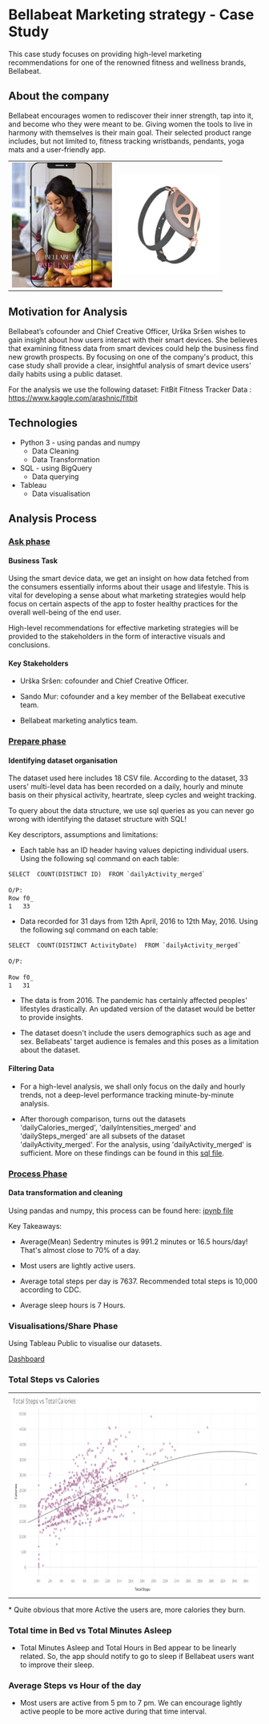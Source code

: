 # Bellabeat Marketing strategy - Case Study

This case study focuses on providing high-level marketing recommendations for one of the renowned fitness and wellness brands, Bellabeat.

## About the company 

Bellabeat encourages women to rediscover their inner strength, tap into it, and become who they were meant to be. Giving women the tools to live in harmony with themselves is their main goal. Their selected product range includes, but not limited to, fitness tracking wristbands, pendants, yoga mats and a user-friendly app.

<table align = "center">
  <tr>
    <td><img src="images/girl.png"  width="200" height="250" />
    <td><img src="images/leaf.png"  width="200" height="200" />
 </table>

## Motivation for Analysis

Bellabeat’s cofounder and Chief Creative Officer, Urška Sršen wishes to gain insight about how users interact with their smart devices. She believes that examining fitness data from smart devices could help the business find new growth prospects. By focusing on one of the company's product, this case study shall provide a clear, insightful analysis of smart device users' daily habits using a public dataset.

For the analysis we use the following dataset: 
FitBit Fitness Tracker Data : https://www.kaggle.com/arashnic/fitbit
	
## Technologies

* Python 3 - using pandas and numpy
    * Data Cleaning 
    * Data Transformation
* SQL - using BigQuery
    * Data querying
* Tableau 
    * Data visualisation

## Analysis Process

### <ins> Ask phase </ins>

#### Business Task

Using the smart device data, we get an insight on how data fetched from the consumers essentially informs about their usage and lifestyle. This is vital for developing a sense about what marketing strategies would help focus on certain aspects of the app to foster healthy practices for the overall well-being of the end user.

High-level recommendations for effective marketing strategies will be provided to the stakeholders in the form of interactive visuals and conclusions.

#### Key Stakeholders

* Urška Sršen: cofounder and Chief Creative Officer.

* Sando Mur: cofounder and a key member of the Bellabeat executive team.

* Bellabeat marketing analytics team.

### <ins> Prepare phase </ins>

#### Identifying dataset organisation

The dataset used here includes 18 CSV file. According to the dataset, 33 users' multi-level data has been recorded on a daily, hourly and minute basis on their physical activity, heartrate, sleep cycles and weight tracking. 

To query about the data structure, we use sql queries as you can never go wrong with identifying the dataset structure with SQL!

Key descriptors, assumptions and limitations:

* Each table has an ID header having values depicting individual users. Using the following sql command on each table:

```
SELECT  COUNT(DISTINCT ID)  FROM `dailyActivity_merged` 

O/P:
Row	f0_
1	33

```

* Data recorded for 31 days from 12th April, 2016 to 12th May, 2016. Using the following sql command on each table:

```
SELECT  COUNT(DISTINCT ActivityDate)  FROM `dailyActivity_merged`

O/P:

Row	f0_
1	31

```

* The data is from 2016. The pandemic has certainly affected peoples' lifestyles drastically. An updated version of the dataset would be better to provide insights.

* The dataset doesn't include the users demographics such as age and sex. Bellabeats' target audience is females and this poses as a limitation about the dataset.

#### Filtering Data

* For a high-level analysis, we shall only focus on the daily and hourly trends, not a deep-level performance tracking minute-by-minute analysis.

* After thorough comparison, turns out the datasets 'dailyCalories_merged', 'dailyIntensities_merged' and 'dailySteps_merged' are all subsets of the dataset 'dailyActivity_merged'. For the analysis, using 'dailyActivity_merged' is sufficient. More on these findings can be found in this [sql file](SQL_script.sql).

### <ins> Process Phase </ins>

#### Data transformation and cleaning

Using pandas and numpy, this process can be found here: [ipynb file]()

Key Takeaways:
* Average(Mean) Sedentry minutes is 991.2 minutes or 16.5 hours/day! That's almost close to 70% of a day.

* Most users are lightly active users.

* Average total steps per day is 7637. Recommended total steps is 10,000 according to CDC.

* Average sleep hours is 7 Hours.

### Visualisations/Share Phase

Using Tableau Public to visualise our datasets. 

[Dashboard](https://public.tableau.com/views/CaseStudyBellabeat_16792758135870/Dashboard2?:language=en-US&:display_count=n&:origin=viz_share_link)

### Total Steps vs Calories

<table align = "center">
  <tr>
    <td><img src="images/Sheet 1.png" width="688" height="400" />
 </table>
* Quite obvious that more Active the users are, more calories they burn.

### Total time in Bed vs Total Minutes Asleep

* Total Minutes Asleep and Total Hours in Bed appear to be linearly related. So, the app should notify to go to sleep if Bellabeat users want to improve their sleep.

### Average Steps vs Hour of the day

* Most users are active from 5 pm to 7 pm. We can encourage lightly active people to be more active during that time interval.





